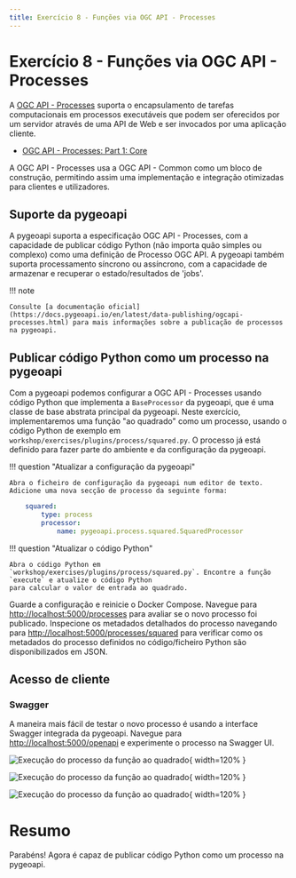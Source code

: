 ```yaml
---
title: Exercício 8 - Funções via OGC API - Processes
---
```


# Exercício 8 - Funções via OGC API - Processes

A [OGC API - Processes](https://ogcapi.ogc.org/processes) suporta o encapsulamento de tarefas computacionais em
processos executáveis que podem ser oferecidos por um servidor através de uma API de Web e ser invocados por uma aplicação cliente.

* [OGC API - Processes: Part 1: Core](https://docs.ogc.org/is/18-062r2/18-062r2.html)

A OGC API - Processes usa a OGC API - Common como um bloco de construção, permitindo assim uma implementação e integração otimizadas
para clientes e utilizadores.

## Suporte da pygeoapi

A pygeoapi suporta a especificação OGC API - Processes, com a capacidade de publicar código Python (não importa quão
simples ou complexo) como uma definição de Processo OGC API. A pygeoapi também suporta processamento síncrono ou assíncrono,
com a capacidade de armazenar e recuperar o estado/resultados de 'jobs'.

!!! note

    Consulte [a documentação oficial](https://docs.pygeoapi.io/en/latest/data-publishing/ogcapi-processes.html) para mais informações sobre a publicação de processos na pygeoapi.


## Publicar código Python como um processo na pygeoapi

Com a pygeoapi podemos configurar a OGC API - Processes usando código Python que implementa a `BaseProcessor` da pygeoapi, que é uma
classe de base abstrata principal da pygeoapi. Neste exercício, implementaremos uma função "ao quadrado" como um processo, usando o código Python de exemplo em
`workshop/exercises/plugins/process/squared.py`. O processo já está definido para fazer parte do ambiente e da configuração da pygeoapi.

!!! question "Atualizar a configuração da pygeoapi"

    Abra o ficheiro de configuração da pygeoapi num editor de texto. Adicione uma nova secção de processo da seguinte forma:

``` {.yaml linenums="1"}
    squared:
        type: process
        processor:
            name: pygeoapi.process.squared.SquaredProcessor
```

!!! question "Atualizar o código Python"

    Abra o código Python em `workshop/exercises/plugins/process/squared.py`. Encontre a função `execute` e atualize o código Python
    para calcular o valor de entrada ao quadrado.


Guarde a configuração e reinicie o Docker Compose. Navegue para <http://localhost:5000/processes> para avaliar se o novo processo foi
publicado. Inspecione os metadados detalhados do processo navegando para <http://localhost:5000/processes/squared> para verificar como os metadados do processo
definidos no código/ficheiro Python são disponibilizados em JSON.

## Acesso de cliente

### Swagger

A maneira mais fácil de testar o novo processo é usando a interface Swagger integrada da pygeoapi. Navegue para <http://localhost:5000/openapi> e experimente
o processo na Swagger UI.

![Execução do processo da função ao quadrado](../assets/images/oaproc-squared-1.png){ width=120% }

![Execução do processo da função ao quadrado](../assets/images/oaproc-squared-2.png){ width=120% }

![Execução do processo da função ao quadrado](../assets/images/oaproc-squared-3.png){ width=120% }


# Resumo

Parabéns! Agora é capaz de publicar código Python como um processo na pygeoapi.
